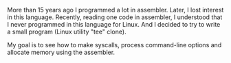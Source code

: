 More than 15 years ago I programmed a lot in assembler. Later, I lost interest in this language. Recently, reading one code in assembler, I understood that I never programmed in this language for Linux. And I decided to try to write a small program (Linux utility "tee" clone).

My goal is to see how to make syscalls, process command-line options and allocate memory using the assembler.